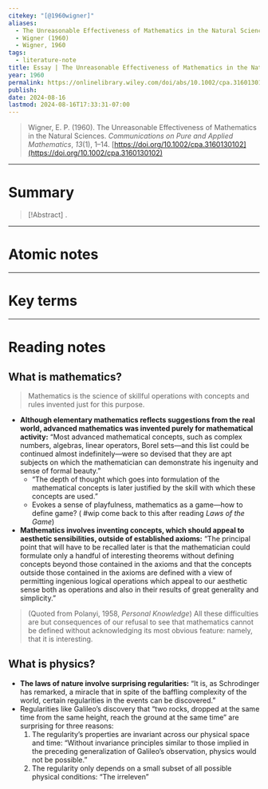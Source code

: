 ```yaml
---
citekey: "[@1960wigner]"
aliases:
  - The Unreasonable Effectiveness of Mathematics in the Natural Sciences
  - Wigner (1960)
  - Wigner, 1960
tags:
  - literature-note
title: Essay | The Unreasonable Effectiveness of Mathematics in the Natural Sciences
year: 1960
permalink: https://onlinelibrary.wiley.com/doi/abs/10.1002/cpa.3160130102
publish: 
date: 2024-08-16
lastmod: 2024-08-16T17:33:31-07:00
---
```

> Wigner, E. P. (1960). The Unreasonable Effectiveness of Mathematics in the Natural Sciences. _Communications on Pure and Applied Mathematics_, _13_(1), 1–14. [https://doi.org/10.1002/cpa.3160130102](https://doi.org/10.1002/cpa.3160130102)

---

# Summary

> [!Abstract]
>.


---

# Atomic notes

---

# Key terms

---

# Reading notes

## What is mathematics?

> Mathematics is the science of skillful operations with concepts and rules invented just for this purpose.

- **Although elementary mathematics reflects suggestions from the real world, advanced mathematics was invented purely for mathematical activity:** “Most advanced mathematical concepts, such as complex numbers, algebras, linear operators, Borel sets—and this list could be continued almost indefinitely—were so devised that they are apt subjects on which the mathematician can demonstrate his ingenuity and sense of formal beauty.”
	- “The depth of thought which goes into formulation of the mathematical concepts is later justified by the skill with which these concepts are used.”
	- Evokes a sense of playfulness, mathematics as a game—how to define game? ( #wip come back to this after reading *Laws of the Game*)
- **Mathematics involves inventing concepts, which should appeal to aesthetic sensibilities, outside of established axioms:** “The principal point that will have to be recalled later is that the mathematician could formulate only a handful of interesting theorems without defining concepts beyond those contained in the axioms and that the concepts outside those contained in the axioms are defined with a view of permitting ingenious logical operations which appeal to our aesthetic sense both as operations and also in their results of great generality and simplicity.”

> (Quoted from Polanyi, 1958, *Personal Knowledge*) All these difficulties are but consequences of our refusal to see that mathematics cannot be defined without acknowledging its most obvious feature: namely, that it is interesting.

## What is physics?

- **The laws of nature involve surprising regularities:** “It is, as Schrodinger has remarked, a miracle that in spite of the baffling complexity of the world, certain regularities in the events can be discovered.”
- Regularities like Galileo’s discovery that “two rocks, dropped at the same time from the same height, reach the ground at the same time” are surprising for three reasons:
	1. The regularity’s properties are invariant across our physical space and time: “Without invariance principles similar to those implied in the preceding generalization of Galileo’s observation, physics would not be possible.”
	2. The regularity only depends on a small subset of all possible physical conditions: “The irreleven”